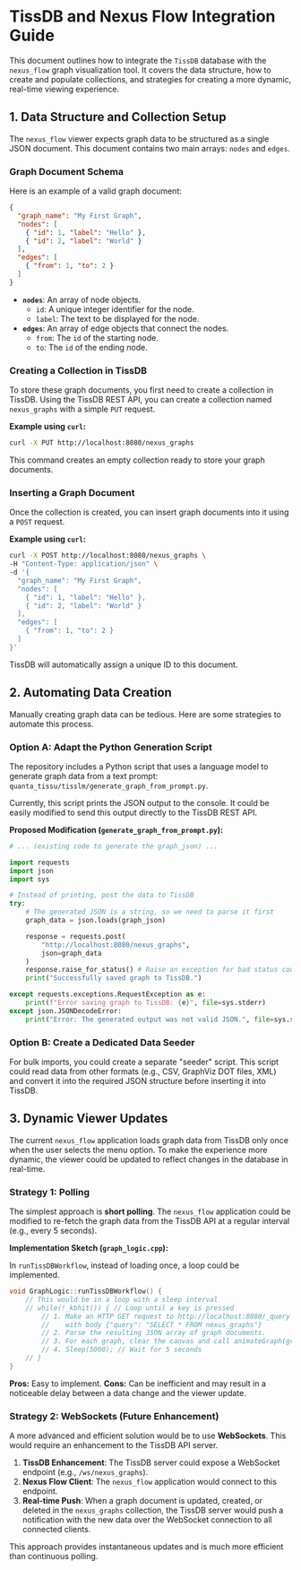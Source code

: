 # TissDB and Nexus Flow Integration Guide

This document outlines how to integrate the `TissDB` database with the `nexus_flow` graph visualization tool. It covers the data structure, how to create and populate collections, and strategies for creating a more dynamic, real-time viewing experience.

## 1. Data Structure and Collection Setup

The `nexus_flow` viewer expects graph data to be structured as a single JSON document. This document contains two main arrays: `nodes` and `edges`.

### Graph Document Schema

Here is an example of a valid graph document:

```json
{
  "graph_name": "My First Graph",
  "nodes": [
    { "id": 1, "label": "Hello" },
    { "id": 2, "label": "World" }
  ],
  "edges": [
    { "from": 1, "to": 2 }
  ]
}
```

- **`nodes`**: An array of node objects.
  - `id`: A unique integer identifier for the node.
  - `label`: The text to be displayed for the node.
- **`edges`**: An array of edge objects that connect the nodes.
  - `from`: The `id` of the starting node.
  - `to`: The `id` of the ending node.

### Creating a Collection in TissDB

To store these graph documents, you first need to create a collection in TissDB. Using the TissDB REST API, you can create a collection named `nexus_graphs` with a simple `PUT` request.

**Example using `curl`:**
```bash
curl -X PUT http://localhost:8080/nexus_graphs
```
This command creates an empty collection ready to store your graph documents.

### Inserting a Graph Document

Once the collection is created, you can insert graph documents into it using a `POST` request.

**Example using `curl`:**
```bash
curl -X POST http://localhost:8080/nexus_graphs \
-H "Content-Type: application/json" \
-d '{
  "graph_name": "My First Graph",
  "nodes": [
    { "id": 1, "label": "Hello" },
    { "id": 2, "label": "World" }
  ],
  "edges": [
    { "from": 1, "to": 2 }
  ]
}'
```
TissDB will automatically assign a unique ID to this document.

## 2. Automating Data Creation

Manually creating graph data can be tedious. Here are some strategies to automate this process.

### Option A: Adapt the Python Generation Script

The repository includes a Python script that uses a language model to generate graph data from a text prompt: `quanta_tissu/tisslm/generate_graph_from_prompt.py`.

Currently, this script prints the JSON output to the console. It could be easily modified to send this output directly to the TissDB REST API.

**Proposed Modification (`generate_graph_from_prompt.py`):**

```python
# ... (existing code to generate the graph_json) ...

import requests
import json
import sys

# Instead of printing, post the data to TissDB
try:
    # The generated JSON is a string, so we need to parse it first
    graph_data = json.loads(graph_json)

    response = requests.post(
        "http://localhost:8080/nexus_graphs",
        json=graph_data
    )
    response.raise_for_status() # Raise an exception for bad status codes
    print("Successfully saved graph to TissDB.")

except requests.exceptions.RequestException as e:
    print(f"Error saving graph to TissDB: {e}", file=sys.stderr)
except json.JSONDecodeError:
    print("Error: The generated output was not valid JSON.", file=sys.stderr)

```

### Option B: Create a Dedicated Data Seeder

For bulk imports, you could create a separate "seeder" script. This script could read data from other formats (e.g., CSV, GraphViz DOT files, XML) and convert it into the required JSON structure before inserting it into TissDB.

## 3. Dynamic Viewer Updates

The current `nexus_flow` application loads graph data from TissDB only once when the user selects the menu option. To make the experience more dynamic, the viewer could be updated to reflect changes in the database in real-time.

### Strategy 1: Polling

The simplest approach is **short polling**. The `nexus_flow` application could be modified to re-fetch the graph data from the TissDB API at a regular interval (e.g., every 5 seconds).

**Implementation Sketch (`graph_logic.cpp`):**

In `runTissDBWorkflow`, instead of loading once, a loop could be implemented.

```cpp
void GraphLogic::runTissDBWorkflow() {
    // This would be in a loop with a sleep interval
    // while(!_kbhit()) { // Loop until a key is pressed
        // 1. Make an HTTP GET request to http://localhost:8080/_query
        //    with body {"query": "SELECT * FROM nexus_graphs"}
        // 2. Parse the resulting JSON array of graph documents.
        // 3. For each graph, clear the canvas and call animateGraph(graph).
        // 4. Sleep(5000); // Wait for 5 seconds
    // }
}
```
**Pros:** Easy to implement.
**Cons:** Can be inefficient and may result in a noticeable delay between a data change and the viewer update.

### Strategy 2: WebSockets (Future Enhancement)

A more advanced and efficient solution would be to use **WebSockets**. This would require an enhancement to the TissDB API server.

1.  **TissDB Enhancement**: The TissDB server could expose a WebSocket endpoint (e.g., `/ws/nexus_graphs`).
2.  **Nexus Flow Client**: The `nexus_flow` application would connect to this endpoint.
3.  **Real-time Push**: When a graph document is updated, created, or deleted in the `nexus_graphs` collection, the TissDB server would push a notification with the new data over the WebSocket connection to all connected clients.

This approach provides instantaneous updates and is much more efficient than continuous polling.
